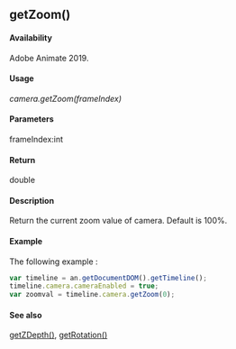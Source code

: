 ## getZoom()

#### Availability

Adobe Animate 2019.

#### Usage

*camera.getZoom(frameIndex)*

#### Parameters

frameIndex:int

#### Return

double

#### Description

Return the current zoom value of camera. Default is 100%.

#### Example

The following example :

```javascript
var timeline = an.getDocumentDOM().getTimeline();
timeline.camera.cameraEnabled = true;
var zoomval = timeline.camera.getZoom(0);

```
#### See also

[getZDepth()](../Camera_object/Camera.md), [getRotation()](../Camera_object/Camera2.md)
